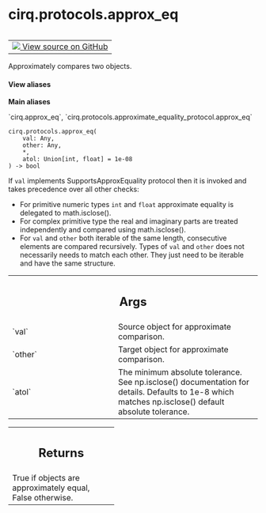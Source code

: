 <div itemscope itemtype="http://developers.google.com/ReferenceObject">
<meta itemprop="name" content="cirq.protocols.approx_eq" />
<meta itemprop="path" content="Stable" />
</div>

# cirq.protocols.approx_eq

<!-- Insert buttons and diff -->

<table class="tfo-notebook-buttons tfo-api" align="left">

<td>
  <a target="_blank" href="https://github.com/quantumlib/cirq/tree/master/cirq/protocols/approximate_equality_protocol.py">
    <img src="https://www.tensorflow.org/images/GitHub-Mark-32px.png" />
    View source on GitHub
  </a>
</td>
</table>



Approximately compares two objects.

<section class="expandable">
  <h4 class="showalways">View aliases</h4>
  <p>
<b>Main aliases</b>
<p>`cirq.approx_eq`, `cirq.protocols.approximate_equality_protocol.approx_eq`</p>
</p>
</section>

<pre class="devsite-click-to-copy prettyprint lang-py tfo-signature-link">
<code>cirq.protocols.approx_eq(
    val: Any,
    other: Any,
    *,
    atol: Union[int, float] = 1e-08
) -> bool
</code></pre>



<!-- Placeholder for "Used in" -->

If `val` implements SupportsApproxEquality protocol then it is invoked and
takes precedence over all other checks:
 - For primitive numeric types `int` and `float` approximate equality is
   delegated to math.isclose().
 - For complex primitive type the real and imaginary parts are treated
   independently and compared using math.isclose().
 - For `val` and `other` both iterable of the same length, consecutive
   elements are compared recursively. Types of `val` and `other` does not
   necessarily needs to match each other. They just need to be iterable and
   have the same structure.

<!-- Tabular view -->
 <table class="responsive fixed orange">
<colgroup><col width="214px"><col></colgroup>
<tr><th colspan="2"><h2 class="add-link">Args</h2></th></tr>

<tr>
<td>
`val`
</td>
<td>
Source object for approximate comparison.
</td>
</tr><tr>
<td>
`other`
</td>
<td>
Target object for approximate comparison.
</td>
</tr><tr>
<td>
`atol`
</td>
<td>
The minimum absolute tolerance. See np.isclose() documentation for
details. Defaults to 1e-8 which matches np.isclose() default
absolute tolerance.
</td>
</tr>
</table>



<!-- Tabular view -->
 <table class="responsive fixed orange">
<colgroup><col width="214px"><col></colgroup>
<tr><th colspan="2"><h2 class="add-link">Returns</h2></th></tr>
<tr class="alt">
<td colspan="2">
True if objects are approximately equal, False otherwise.
</td>
</tr>

</table>

